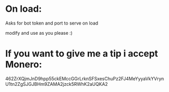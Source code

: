 # On load:

Asks for bot token and port to serve on load

modify and use as you please :)

# If you want to give me a tip i accept Monero:

462ZrXQjmJnD9hpp55ckEMccGGrLrknSFSxesChuPz2FJ4MeYyyaVkYVrynU1tn2ZgSJGJBHm9ZAMA2jzck5RWhK2aUQKA2
